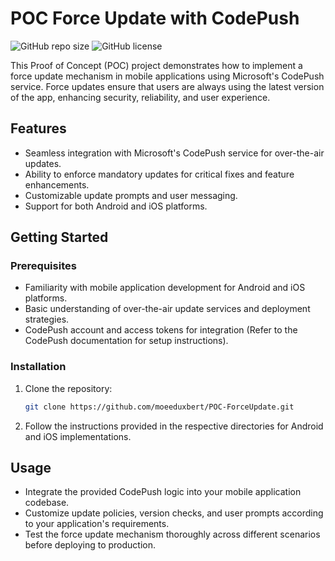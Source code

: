 

# POC Force Update with CodePush

![GitHub repo size](https://img.shields.io/github/repo-size/moeeduxbert/POC-ForceUpdate)
![GitHub license](https://img.shields.io/github/license/moeeduxbert/POC-ForceUpdate)

This Proof of Concept (POC) project demonstrates how to implement a force update mechanism in mobile applications using Microsoft's CodePush service. Force updates ensure that users are always using the latest version of the app, enhancing security, reliability, and user experience.

## Features

- Seamless integration with Microsoft's CodePush service for over-the-air updates.
- Ability to enforce mandatory updates for critical fixes and feature enhancements.
- Customizable update prompts and user messaging.
- Support for both Android and iOS platforms.

## Getting Started

### Prerequisites

- Familiarity with mobile application development for Android and iOS platforms.
- Basic understanding of over-the-air update services and deployment strategies.
- CodePush account and access tokens for integration (Refer to the CodePush documentation for setup instructions).

### Installation

1. Clone the repository:

   ```bash
   git clone https://github.com/moeeduxbert/POC-ForceUpdate.git
   ```

2. Follow the instructions provided in the respective directories for Android and iOS implementations.

## Usage

- Integrate the provided CodePush logic into your mobile application codebase.
- Customize update policies, version checks, and user prompts according to your application's requirements.
- Test the force update mechanism thoroughly across different scenarios before deploying to production.
